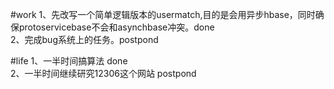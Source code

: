 #work
1、先改写一个简单逻辑版本的usermatch,目的是会用异步hbase，同时确保protoservicebase不会和asynchbase冲突。done  
2、完成bug系统上的任务。postpond  

#life
1、一半时间搞算法 done  
2、一半时间继续研究12306这个网站 postpond  
